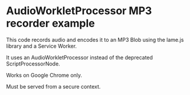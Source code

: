 # AudioWorkletProcessor MP3 recorder example

This code records audio and encodes it to an MP3 Blob using the lame.js library and a Service Worker.

It uses an AudioWorkletProcessor instead of the deprecated ScriptProcessorNode.

Works on Google Chrome only. 

Must be served from a secure context.
